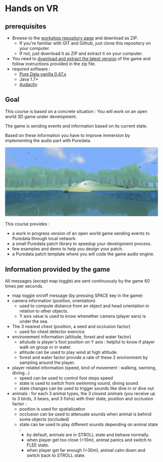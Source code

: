 
# Hands on VR

## prerequisites

* Browse to the [workshop repository page](https://github.com/mgsx-dev/pd-vr-workshop) and download as ZIP.
    * If you're familiar with GIT and Github, just clone this repository on your computer.
    * If not, just download it as ZIP and extract it on your computer.
* You need to [download and extract the latest version](https://github.com/mgsx-dev/pd-vr-workshop/releases) of the game and follow instructions provided in the zip file.
* required software :
    * [Pure Data vanilla 0.47.x](https://puredata.info/downloads/pure-data/releases)
    * Java 1.7+
    * [Audacity](http://www.audacityteam.org/download/)

## Goal

This course is based on a concrete situation : You will work on an open world 3D game under development.

The game is sending events and information based on its current state.

Based on these information you have to improve immersion by implementing the audio part with Puredata.

![openworld](img/cover.png)


This course provides :

* a work in progress version of an open world game sending events to Puredata through local network.
* a small Puredata patch library to speedup your development process.
* few examples and demo to help you design your patch.
* a Puredata patch template where you will code the game audio engine.

## Information provided by the game

All messages (except map toggle) are sent continuously by the game 60 times per seconds.

* map toggle on/off message (by pressing SPACE key in the game)
* camera information (position, orientation)
    * used to compute distance from an object and head orientation in relation to other objects.
    * Y axis value is used to know whenether camera (player ears) is under the sea.
* The 3 nearest chest (position, a seed and occlusion factor)
    * used for chest detector exercice
* environement information (altitude, forest and water factor)
    * altutude is player's foot position on Y axis : helpful to know if player walk on group or in water.
    * altitude can be used to play wind at high altitude.
    * forest and water factor provide a rate of these 2 environment by sampling around the player.
* player related information (speed, kind of movement : walking, swiming, diving...)
    * speed can be used to control foot steps speed
    * state is used to switch from swimming sound, diving sound
    * state changes can be used to trigger sounds like dive in or dive out
* animals : for each 3 animal types, the 3 closest animals (you receive up to 3 birds, 3 bears, and 3 fishs) with their state, position and occlusion factor :
    * position is used for spatialization
    * occlusion can be used to attenuate sounds when animal is behind some objects (occluded)
    * state can be used to play different sounds depending on animal state :
        * by default, animals are in STROLL state and behave normally.
        * when player get too close (<10m), animal panics and switch to FLEE state.
        * when player get far enough (>30m), animal calm down and switch back to STROLL state.



